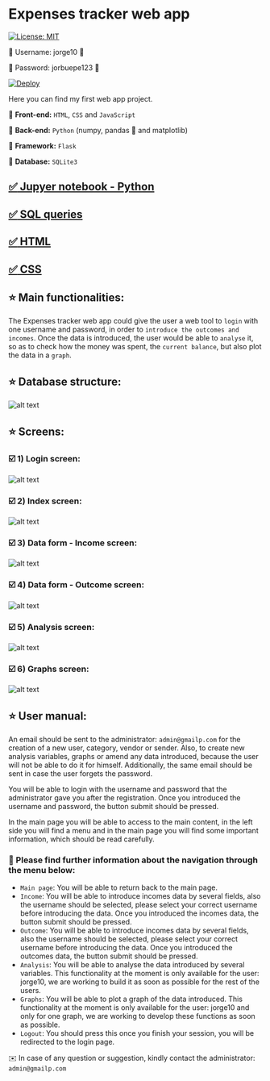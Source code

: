 # Expenses tracker web app

[![License: MIT](https://img.shields.io/badge/License-MIT-yellow.svg)](https://opensource.org/licenses/MIT) 

🔴 Username: jorge10 🔴

🔑 Password: jorbuepe123 🔑

[![Deploy](https://www.herokucdn.com/deploy/button.svg)](https://expenses-tracker-python.herokuapp.com/)

Here you can find my first web app project. 

 :round_pushpin: **Front-end:** `HTML`, `CSS` and `JavaScript` 

 :round_pushpin: **Back-end:** `Python` (numpy, pandas  :panda_face: and matplotlib)

 :round_pushpin: **Framework:** `Flask`

 :round_pushpin: **Database:** `SQLite3`

## [:white_check_mark: Jupyer notebook - Python](https://github.com/lajobu/Expenses_tracker/blob/master/expenses_tracker.ipynb)
## [:white_check_mark: SQL queries](https://github.com/lajobu/Expenses_tracker/tree/master/SQL)
## [:white_check_mark: HTML](https://github.com/lajobu/Expenses_tracker/tree/master/templates)
## [:white_check_mark: CSS](https://github.com/lajobu/Expenses_tracker/tree/master/static/css)

##  :star: Main functionalities:

The Expenses tracker web app could give the user a web tool to `login` with one username and
password, in order to `introduce the outcomes and incomes`. Once the data is introduced, the
user would be able to `analyse` it, so as to check how the money was spent, the `current balance`,
but also plot the data in a `graph`.

##  :star: Database structure: 

![alt text](https://github.com/lajobu/Expenses_tracker/blob/master/Screens/Database.png)

##  :star: Screens:

###  :ballot_box_with_check: 1) Login screen:

![alt text](https://github.com/lajobu/Expenses_tracker/blob/master/Screens/Login.png)

###  :ballot_box_with_check: 2) Index screen:

![alt text](https://github.com/lajobu/Expenses_tracker/blob/master/Screens/Index.png)

###  :ballot_box_with_check: 3) Data form - Income screen:

![alt text](https://github.com/lajobu/Expenses_tracker/blob/master/Screens/Income.png)

###  :ballot_box_with_check: 4) Data form - Outcome screen:

![alt text](https://github.com/lajobu/Expenses_tracker/blob/master/Screens/Outcome.png)

###  :ballot_box_with_check: 5) Analysis screen:

![alt text](https://github.com/lajobu/Expenses_tracker/blob/master/Screens/Analysis.png)

###  :ballot_box_with_check: 6) Graphs screen:

![alt text](https://github.com/lajobu/Expenses_tracker/blob/master/Screens/Graphs.png)

##  :star: User manual:

An email should be sent to the administrator: `admin@gmailp.com` for the creation of a new
user, category, vendor or sender. Also, to create new analysis variables, graphs or amend any
data introduced, because the user will not be able to do it for himself. Additionally, the same
email should be sent in case the user forgets the password.

You will be able to login with the username and password that the administrator gave you
after the registration. Once you introduced the username and password, the button submit
should be pressed.

In the main page you will be able to access to the main content, in the left side you will find a
menu and in the main page you will find some important information, which should be read
carefully.

###  :star2: Please find further information about the navigation through the menu below:

* `Main page`: You will be able to return back to the main page.
* `Income`: You will be able to introduce incomes data by several fields, also the
username should be selected, please select your correct username before introducing
the data. Once you introduced the incomes data, the button submit should be pressed.
* `Outcome`: You will be able to introduce incomes data by several fields, also the
username should be selected, please select your correct username before introducing
the data. Once you introduced the outcomes data, the button submit should be pressed.
* `Analysis`: You will be able to analyse the data introduced by several variables. This
functionality at the moment is only available for the user: jorge10, we are working to
build it as soon as possible for the rest of the users.
* `Graphs`: You will be able to plot a graph of the data introduced. This functionality at
the moment is only available for the user: jorge10 and only for one graph, we are
working to develop these functions as soon as possible.
* `Logout`: You should press this once you finish your session, you will be redirected to
the login page.

 :envelope: In case of any question or suggestion, kindly contact the administrator: `admin@gmailp.com`


